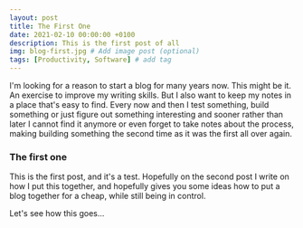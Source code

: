```yaml
---
layout: post
title: The First One
date: 2021-02-10 00:00:00 +0100
description: This is the first post of all
img: blog-first.jpg # Add image post (optional)
tags: [Productivity, Software] # add tag
---
```


I'm looking for a reason to start a blog for many years now. This might be it. An exercise to improve my writing skills. But I also want to keep my notes in a place that's easy to find. Every now and then I test something, build something or just figure out something interesting and sooner rather than later I cannot find it anymore or even forget to take notes about the process, making building something the second time as it was the first all over again.

### The first one

This is the first post, and it's a test. Hopefully on the second post I write on how I put this together, and hopefully gives you some ideas how to put a blog together for a cheap, while still being in control.

Let's see how this goes...
